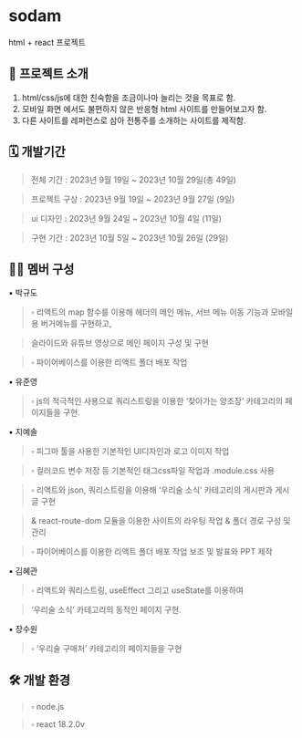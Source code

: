 
# sodam
html + react 프로젝트




## 🍶 프로젝트 소개
1. html/css/js에 대한 친숙함을 조금이나마 늘리는 것을 목표로 함.
2. 모바일 화면 에서도 불편하지 않은 반응형 html 사이트를 만들어보고자 함.
3. 다른 사이트를 레퍼런스로 삼아 전통주를 소개하는 사이트를 제작함.




## 🗓️ 개발기간
>전체 기간 : 2023년 9월 19일 ~ 2023년 10월 29일(총 49일)

>프로젝트 구상 : 2023년 9월 19일 ~ 2023년 9월 27일 (9일)

>ui 디자인 : 2023년 9월 24일 ~ 2023년 10월 4일 (11일)

>구현 기간 : 2023년 10월 5일 ~ 2023년 10월 26일 (29일)




## 🧑‍💻 멤버 구성
▪️ 박규도


>▫️ 리액트의 map 함수를 이용해 헤더의 메인 메뉴, 서브 메뉴 이동 기능과 모바일용 버거메뉴를 구현하고, 

 
> 슬라이드와 유튜브 영상으로 메인 페이지 구성 및 구현

  
>▫️ 파이어베이스를 이용한 리액트 폴더 배포 작업
 



▪️ 유준영


>▫️ js의 적극적인 사용으로 쿼리스트링을 이용한 ‘찾아가는 양조장’ 카테고리의 페이지들을 구현.
 



▪️ 지예솔


>▫️ 피그마 툴을 사용한 기본적인 UI디자인과 로고 이미지 작업

 
>▫️ 컬러코드 변수 저장 등 기본적인 태그css파일 작업과 .module.css 사용

 
>▫️ 리액트와 json, 쿼리스트링을 이용해 ‘우리술 소식’ 카테고리의 게시판과 게시글 구현

 
> & react-route-dom 모듈을 이용한 사이트의 라우팅 작업 & 폴더 경로 구성 및 관리

  
>▫️ 파이어베이스를 이용한 리액트 폴더 배포 작업 보조 및 발표와 PPT 제작

 


▪️ 김혜관


>▫️ 리액트와 쿼리스트링, useEffect 그리고 useState를 이용하여

 
>‘우리술 소식’ 카테고리의 동적인 페이지 구현.


  

▪️ 장수원


>▫️ ‘우리술 구매처’ 카테고리의 페이지들을 구현




## 🛠️ 개발 환경
>▫️ node.js

 
>▫️ react 18.2.0v
